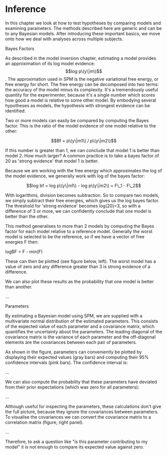 # Inference

In this chapter we look at how to test hypotheses by comparing models and examining parameters. The methods described here are generic and can be to any Bayesian models. After introducing these important basics, we move onto how we deal with analyses across multiple subjects.



Bayes Factors



As described in the model inversion chapter, estimating a model provides an approximation of its log model evidence: $$log p\(y\|m\)$$. The approximation used in SPM is the negative variational free energy, or free energy for short. The free energy can be decomposed into two terms: the accuracy of the model minus its complexity. It's a tremendously useful quantity for the experimenter, because it's a single number which scores how good a model is relative to some other model. By embodying several hypotheses as models, the hypothesis with strongest evidence can be identified.



Two or more models can easily be compared by computing the Bayes factor. This is the ratio of the model evidence of one model relative to the other:



$$Bf = p\(y\|m1\) / p\(y\|m2\)$$



If this number is greater than 1, we can conclude that model 1 is better than model 2. How much larger? A common practice is to take a bayes factor of 20 as 'strong evidence' that model 1 is better.



Because we are working with the free energy which approximates the log of the model evidence, we generally work with log of the bayes factor:



$$log bf = log p\(y\|m1\) - log p\(y\|m2\) = F\_1 - F\_2$$



With logarithms, division becomes subtraction. So to compare two models, we simply subtract their free energies, which gives us the log bayes factor. The threshold for 'strong evidence' becomes log\(20\)=3, so with a difference of 3 or more, we can confidently conclude that one model is better than the other.



This method generalises to more than 2 models by computing the Bayes factor for each model relative to a reference model. Generally the worst model is selected to be the reference, so if we have a vector of free energies F then:



logBF = F - min\(F\)



These can then be plotted \(see figure below, left\). The worst model has a value of zero and any difference greater than 3 is strong evidence of a difference.



We can also plot these results as the probability that one model is better than another.



...



Parameters 



By estimating a Bayesian model using SPM, we are supplied with a multivariate normal distribution of the estimated parameters. This consists of the expected value of each parameter and a covariance matrix, which quantifies the uncertainty about the parameters. The leading diagonal of the covariance matrix is the variance of each parameter and the off-diagonal elements are the covariances between each pair of parameters.



As shown in the figure, parameters can conveniently be plotted by displaying their expected values \(gray bars\) and computing their 95% confidence intervals \(pink bars\). The confidence interval is:



...



We can also compute the probability that these parameters have deviated from their prior expectations \(which was zero for all parameters\):



...



Although useful for inspecting the parameters, these calculations don't give the full picture, because they ignore the covariances between parameters. To visualise the covariances we can convert the covariance matrix to a correlation matrix \(figure, right panel\).



...



Therefore, to ask a question like "is this parameter contributing to my model" it is not enough to compare its expected value against zero.





